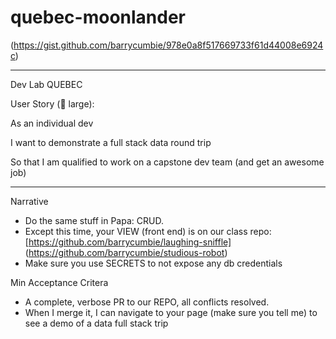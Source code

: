 # quebec-moonlander
(https://gist.github.com/barrycumbie/978e0a8f517669733f61d44008e6924c)

***

Dev Lab QUEBEC

User Story (👕 large):

As an individual dev

I want to demonstrate a full stack data round trip

So that I am qualified to work on a capstone dev team (and get an awesome job)
***

Narrative
- Do the same stuff in Papa: CRUD.
- Except this time, your VIEW (front end) is on our class repo: [https://github.com/barrycumbie/laughing-sniffle] (https://github.com/barrycumbie/studious-robot)
- Make sure you use SECRETS to not expose any db credentials

Min Acceptance Critera
- A complete, verbose PR to our REPO, all conflicts resolved.
- When I merge it, I can navigate to your page (make sure you tell me) to see a demo of a data full stack trip
